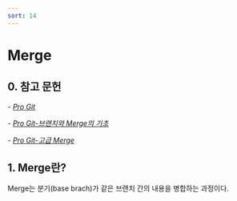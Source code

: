 ```yaml
---
sort: 14
---
```


# Merge

## 0. 참고 문헌

*- [Pro Git](https://git-scm.com/book/ko/v2)*

*- [Pro Git-브랜치와 Merge의 기초](https://git-scm.com/book/ko/v2/Git-%EB%B8%8C%EB%9E%9C%EC%B9%98-%EB%B8%8C%EB%9E%9C%EC%B9%98%EC%99%80-Merge-%EC%9D%98-%EA%B8%B0%EC%B4%88)*

*- [Pro Git-고급 Merge](https://git-scm.com/book/ko/v2/Git-%EB%8F%84%EA%B5%AC-%EA%B3%A0%EA%B8%89-Merge)*

## 1. Merge란?

Merge는 분기(base brach)가 같은 브랜치 간의 내용을 병합하는 과정이다.

